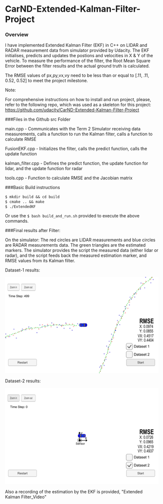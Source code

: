 # CarND-Extended-Kalman-Filter-Project



[//]: # (Image References)

[image1]: ./RMSE_Values_images/Dataset-1.png "Dataset-1 result"
[image2]: ./RMSE_Values_images/Dataset-2.png "Dataset-2 result"

### Overview

I have implemented Extended Kalman Filter (EKF) in C++ on LIDAR and RADAR measurement data from simulator provided by Udacity. The EKF initialises, predicts and updates the postions and velocities in X & Y of the vehicle.
To measure the performance of the filter, the Root Mean Square Error between the filter results and the actual ground truth is calculated.

The RMSE values of px,py,vx,vy need to be less than or equal to 
 [.11, .11, 0.52, 0.52] to meet the project milestone.
 
Note:

For comprehensive instructions on how to install and run project, please, refer to the following repo, which was used as a skeleton for this project: https://github.com/udacity/CarND-Extended-Kalman-Filter-Project
 
###Files in the Github src Folder


main.cpp - Communicates with the Term 2 Simulator receiving data measurements, calls a function to run the Kalman filter, calls a function to calculate RMSE

FusionEKF.cpp - Initializes the filter, calls the predict function, calls the update function

kalman_filter.cpp - Defines the predict function, the update function for lidar, and the update function for radar

tools.cpp - Function to calculate RMSE and the Jacobian matrix

###Basic Build instructions

    $ mkdir build && cd build
    $ cmake .. && make
    $ ./ExtendedKF

Or use the `$ bash build_and_run.sh` provided to execute the above commands.

###Final results after Filter:


On the simulator: 
The red circles are LIDAR measurements and blue circles are RADAR measurements data. The green triangles are the estimated markers. The simulator provides the script the measured data (either lidar or radar), and the script feeds back the measured estimation marker, and RMSE values from its Kalman filter.

Dataset-1 results:

![alt text][image1]


Dataset-2 results:

![alt text][image2]


Also a recording of the estimation by the EKF is provided, "Extended Kalman Filter_Video" 


